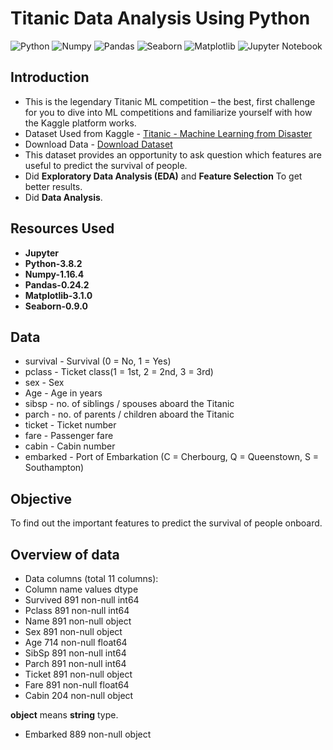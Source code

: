 # Titanic Data Analysis Using Python

![Python](https://img.shields.io/badge/Python-3.8.2-blueviolet)
![Numpy](https://img.shields.io/badge/Numpy-1.16.4-red)
![Pandas](https://img.shields.io/badge/Pandas-0.24.2-green)
![Seaborn](https://img.shields.io/badge/Seaborn-0.9.0-fcba03)
![Matplotlib](https://img.shields.io/badge/Matplotlib-3.1.0-blue)
![Jupyter Notebook](https://img.shields.io/badge/Jupyter-Notebook-darkorange)

## Introduction
* This is the legendary Titanic ML competition – the best, first challenge for you to dive into ML competitions and familiarize yourself with how the Kaggle platform works.
* Dataset Used from Kaggle - [Titanic - Machine Learning from Disaster](https://www.kaggle.com/c/titanic)
* Download Data -  [Download Dataset](https://www.kaggle.com/c/titanic/download)
* This dataset provides an opportunity to ask question which features are useful to predict the survival of people. 
* Did **Exploratory Data Analysis (EDA)** and **Feature Selection** To get better results.
* Did **Data Analysis**.


## Resources Used
* **Jupyter**
* **Python-3.8.2**
* **Numpy-1.16.4**
* **Pandas-0.24.2**
* **Matplotlib-3.1.0**
* **Seaborn-0.9.0**

## Data
* survival - Survival (0 = No, 1 = Yes)
* pclass   - Ticket class(1 = 1st, 2 = 2nd, 3 = 3rd)
* sex	     - Sex	
* Age	     - Age in years	
* sibsp	   - no. of siblings / spouses aboard the Titanic	
* parch	   - no. of parents / children aboard the Titanic	
* ticket	 - Ticket number	
* fare	   - Passenger fare	
* cabin	   - Cabin number	
* embarked - Port of Embarkation (C = Cherbourg, Q = Queenstown, S = Southampton)

## Objective
To find out the important features to predict the survival of people onboard.

## Overview of data
* Data columns (total 11 columns):
* Column name    values     dtype
* Survived    891 non-null  int64
* Pclass      891 non-null  int64
* Name        891 non-null  object
* Sex         891 non-null  object
* Age         714 non-null  float64
* SibSp       891 non-null  int64
* Parch       891 non-null  int64
* Ticket      891 non-null  object
* Fare        891 non-null  float64
* Cabin       204 non-null  object

**object** means **string** type.
* Embarked    889 non-null object
